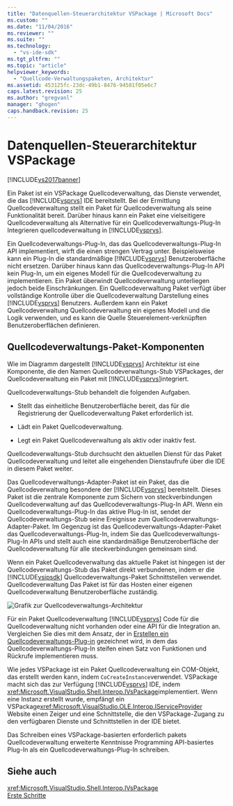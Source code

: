 ```yaml
---
title: "Datenquellen-Steuerarchitektur VSPackage | Microsoft Docs"
ms.custom: ""
ms.date: "11/04/2016"
ms.reviewer: ""
ms.suite: ""
ms.technology: 
  - "vs-ide-sdk"
ms.tgt_pltfrm: ""
ms.topic: "article"
helpviewer_keywords: 
  - "Quellcode-Verwaltungspaketen, Architektur"
ms.assetid: 453125fc-23dc-49b1-8476-94581f05e6c7
caps.latest.revision: 25
ms.author: "gregvanl"
manager: "ghogen"
caps.handback.revision: 25
---
```

# Datenquellen-Steuerarchitektur VSPackage
[!INCLUDE[vs2017banner](../../code-quality/includes/vs2017banner.md)]

Ein Paket ist ein VSPackage Quellcodeverwaltung, das Dienste verwendet, die das [!INCLUDE[vsprvs](../../code-quality/includes/vsprvs_md.md)] IDE bereitstellt.  Bei der Ermittlung Quellcodeverwaltung stellt ein Paket für Quellcodeverwaltung als seine Funktionalität bereit.  Darüber hinaus kann ein Paket eine vielseitigere Quellcodeverwaltung als Alternative für ein Quellcodeverwaltungs\-Plug\-In Integrieren quellcodeverwaltung in [!INCLUDE[vsprvs](../../code-quality/includes/vsprvs_md.md)].  
  
 Ein Quellcodeverwaltungs\-Plug\-In, das das Quellcodeverwaltungs\-Plug\-In API implementiert, wirft die einen strengen Vertrag unter.  Beispielsweise kann ein Plug\-In die standardmäßige [!INCLUDE[vsprvs](../../code-quality/includes/vsprvs_md.md)] Benutzeroberfläche nicht ersetzen.  Darüber hinaus kann das Quellcodeverwaltungs\-Plug\-In API kein Plug\-In, um ein eigenes Modell für die Quellcodeverwaltung zu implementieren.  Ein Paket überwindt Quellcodeverwaltung unterliegen jedoch beide Einschränkungen.  Ein Quellcodeverwaltung Paket verfügt über vollständige Kontrolle über die Quellcodeverwaltung Darstellung eines [!INCLUDE[vsprvs](../../code-quality/includes/vsprvs_md.md)] Benutzers.  Außerdem kann ein Paket Quellcodeverwaltung Quellcodeverwaltung ein eigenes Modell und die Logik verwenden, und es kann die Quelle Steuerelement\-verknüpften Benutzeroberflächen definieren.  
  
## Quellcodeverwaltungs\-Paket\-Komponenten  
 Wie im Diagramm dargestellt [!INCLUDE[vsprvs](../../code-quality/includes/vsprvs_md.md)] Architektur ist eine Komponente, die den Namen Quellcodeverwaltungs\-Stub VSPackages, der Quellcodeverwaltung ein Paket mit [!INCLUDE[vsprvs](../../code-quality/includes/vsprvs_md.md)]integriert.  
  
 Quellcodeverwaltungs\-Stub behandelt die folgenden Aufgaben.  
  
-   Stellt das einheitliche Benutzeroberfläche bereit, das für die Registrierung der Quellcodeverwaltung Paket erforderlich ist.  
  
-   Lädt ein Paket Quellcodeverwaltung.  
  
-   Legt ein Paket Quellcodeverwaltung als aktiv oder inaktiv fest.  
  
 Quellcodeverwaltungs\-Stub durchsucht den aktuellen Dienst für das Paket Quellcodeverwaltung und leitet alle eingehenden Dienstaufrufe über die IDE in diesem Paket weiter.  
  
 Das Quellcodeverwaltungs\-Adapter\-Paket ist ein Paket, das die Quellcodeverwaltung besondere der [!INCLUDE[vsprvs](../../code-quality/includes/vsprvs_md.md)] bereitstellt.  Dieses Paket ist die zentrale Komponente zum Sichern von steckverbindungen Quellcodeverwaltung auf das Quellcodeverwaltungs\-Plug\-In API.  Wenn ein Quellcodeverwaltungs\-Plug\-In das aktive Plug\-In ist, sendet der Quellcodeverwaltungs\-Stub seine Ereignisse zum Quellcodeverwaltungs\-Adapter\-Paket.  Im Gegenzug ist das Quellcodeverwaltungs\-Adapter\-Paket das Quellcodeverwaltungs\-Plug\-In, indem Sie das Quellcodeverwaltungs\-Plug\-In APIs und stellt auch eine standardmäßige Benutzeroberfläche der Quellcodeverwaltung für alle steckverbindungen gemeinsam sind.  
  
 Wenn ein Paket Quellcodeverwaltung das aktuelle Paket ist hingegen ist der Quellcodeverwaltungs\-Stub das Paket direkt verbundenen, indem er die [!INCLUDE[vsipsdk](../../extensibility/includes/vsipsdk_md.md)] Quellcodeverwaltungs\-Paket Schnittstellen verwendet.  Quellcodeverwaltung Das Paket ist für das Hosten einer eigenen Quellcodeverwaltung Benutzeroberfläche zuständig.  
  
 ![Grafik zur Quellcodeverwaltungs&#45;Architektur](../../extensibility/internals/media/vsipsccarch.png "VSIPSCCArch")  
  
 Für ein Paket Quellcodeverwaltung [!INCLUDE[vsprvs](../../code-quality/includes/vsprvs_md.md)] Code für die Quellcodeverwaltung nicht vorhanden oder eine API für die Integration an.  Vergleichen Sie dies mit dem Ansatz, der in [Erstellen ein Quellcodeverwaltungs\-Plug\-in](../../extensibility/internals/creating-a-source-control-plug-in.md) gezeichnet wird, in dem das Quellcodeverwaltungs\-Plug\-In steifen einen Satz von Funktionen und Rückrufe implementieren muss.  
  
 Wie jedes VSPackage ist ein Paket Quellcodeverwaltung ein COM\-Objekt, das erstellt werden kann, indem `CoCreateInstance`verwendet.  VSPackage macht sich das zur Verfügung [!INCLUDE[vsprvs](../../code-quality/includes/vsprvs_md.md)] IDE, indem <xref:Microsoft.VisualStudio.Shell.Interop.IVsPackage>implementiert.  Wenn eine Instanz erstellt wurde, empfängt ein VSPackage<xref:Microsoft.VisualStudio.OLE.Interop.IServiceProvider> Website einen Zeiger und eine Schnittstelle, die den VSPackage\-Zugang zu den verfügbaren Dienste und Schnittstellen in der IDE bietet.  
  
 Das Schreiben eines VSPackage\-basierten erforderlich pakets Quellcodeverwaltung erweiterte Kenntnisse Programming API\-basiertes Plug\-In als ein Quellcodeverwaltungs\-Plug\-In schreiben.  
  
## Siehe auch  
 <xref:Microsoft.VisualStudio.Shell.Interop.IVsPackage>   
 [Erste Schritte](../../extensibility/internals/getting-started-with-source-control-vspackages.md)